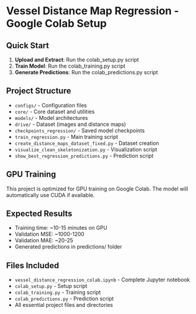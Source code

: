 # Vessel Distance Map Regression - Google Colab Setup

## Quick Start

1. **Upload and Extract**: Run the colab_setup.py script
2. **Train Model**: Run the colab_training.py script  
3. **Generate Predictions**: Run the colab_predictions.py script

## Project Structure

- `configs/` - Configuration files
- `core/` - Core dataset and utilities
- `models/` - Model architectures
- `drive/` - Dataset (images and distance maps)
- `checkpoints_regression/` - Saved model checkpoints
- `train_regression.py` - Main training script
- `create_distance_maps_dataset_fixed.py` - Dataset creation
- `visualize_clean_skeletonization.py` - Visualization script
- `show_best_regression_predictions.py` - Prediction script

## GPU Training

This project is optimized for GPU training on Google Colab.
The model will automatically use CUDA if available.

## Expected Results

- Training time: ~10-15 minutes on GPU
- Validation MSE: ~1000-1200
- Validation MAE: ~20-25
- Generated predictions in predictions/ folder

## Files Included

- `vessel_distance_regression_colab.ipynb` - Complete Jupyter notebook
- `colab_setup.py` - Setup script
- `colab_training.py` - Training script
- `colab_predictions.py` - Prediction script
- All essential project files and directories 